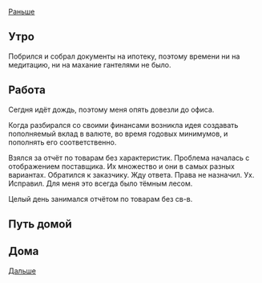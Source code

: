 [Раньше](2020.06.03.md)  
## Утро
Побрился и собрал документы на ипотеку, поэтому времени ни на медитацию, ни на махание гантелями не было.
## Работа
Сегдня идёт дождь, поэтому меня опять довезли до офиса.

Когда разбирался со своими финансами возникла идея создавать пополняемый вклад в валюте, во время годовых минимумов, и пополнять его соответственно.

Взялся за отчёт по товарам без характеристик. Проблема началась с отображением поставщика. Их множество и они в самых разных вариантах. Обратился к заказчику. Жду ответа.
Права не назначил. Ух. Исправил. Для меня это всегда было тёмным лесом.

Целый день занимался отчётом по товарам без св-в.
## Путь домой
## Дома
[Дальше](2020.06.05.md)
